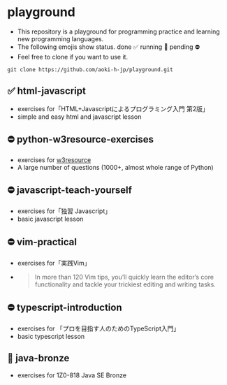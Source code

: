 # playground

- This repository is a playground for programming practice and learning new programming languages.
- The following emojis show status. done :white_check_mark: running :running: pending :no_entry:
- Feel free to clone if you want to use it.

```shell
git clone https://github.com/aoki-h-jp/playground.git
```

## :white_check_mark: html-javascript
- exercises for「HTML+Javascriptによるプログラミング入門 第2版」
- simple and easy html and javascript lesson

## :no_entry: python-w3resource-exercises
- exercises for [w3resource](https://www.w3resource.com/python-exercises/)
- A large number of questions (1000+, almost whole range of Python)

## :no_entry: javascript-teach-yourself
- exercises for「独習 Javascript」
- basic javascript lesson

## :no_entry: vim-practical
- exercises for「実践Vim」
- > In more than 120 Vim tips, you’ll quickly learn the editor’s core functionality and tackle your trickiest editing and writing tasks.

## :no_entry: typescript-introduction
- exercises for 「プロを目指す人のためのTypeScript入門」
- basic typescript lesson
  
## :running: java-bronze
- exercises for 1Z0-818 Java SE Bronze